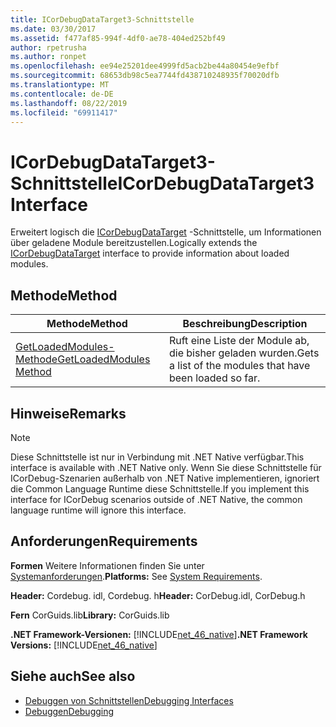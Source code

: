 ```yaml
---
title: ICorDebugDataTarget3-Schnittstelle
ms.date: 03/30/2017
ms.assetid: f477af85-994f-4df0-ae78-404ed252bf49
author: rpetrusha
ms.author: ronpet
ms.openlocfilehash: ee94e25201dee4999fd5acb2be44a80454e9efbf
ms.sourcegitcommit: 68653db98c5ea7744fd438710248935f70020dfb
ms.translationtype: MT
ms.contentlocale: de-DE
ms.lasthandoff: 08/22/2019
ms.locfileid: "69911417"
---
```

# <a name="icordebugdatatarget3-interface"></a><span data-ttu-id="28bf8-102">ICorDebugDataTarget3-Schnittstelle</span><span class="sxs-lookup"><span data-stu-id="28bf8-102">ICorDebugDataTarget3 Interface</span></span>
<span data-ttu-id="28bf8-103">Erweitert logisch die [ICorDebugDataTarget](../../../../docs/framework/unmanaged-api/debugging/icordebugdatatarget-interface.md) -Schnittstelle, um Informationen über geladene Module bereitzustellen.</span><span class="sxs-lookup"><span data-stu-id="28bf8-103">Logically extends the [ICorDebugDataTarget](../../../../docs/framework/unmanaged-api/debugging/icordebugdatatarget-interface.md) interface to provide information about loaded modules.</span></span>  
  
## <a name="method"></a><span data-ttu-id="28bf8-104">Methode</span><span class="sxs-lookup"><span data-stu-id="28bf8-104">Method</span></span>  
  
|<span data-ttu-id="28bf8-105">Methode</span><span class="sxs-lookup"><span data-stu-id="28bf8-105">Method</span></span>|<span data-ttu-id="28bf8-106">Beschreibung</span><span class="sxs-lookup"><span data-stu-id="28bf8-106">Description</span></span>|  
|------------|-----------------|  
|[<span data-ttu-id="28bf8-107">GetLoadedModules-Methode</span><span class="sxs-lookup"><span data-stu-id="28bf8-107">GetLoadedModules Method</span></span>](../../../../docs/framework/unmanaged-api/debugging/icordebugdatatarget3-getloadedmodules-method.md)|<span data-ttu-id="28bf8-108">Ruft eine Liste der Module ab, die bisher geladen wurden.</span><span class="sxs-lookup"><span data-stu-id="28bf8-108">Gets a list of the modules that have been loaded so far.</span></span>|  
  
## <a name="remarks"></a><span data-ttu-id="28bf8-109">Hinweise</span><span class="sxs-lookup"><span data-stu-id="28bf8-109">Remarks</span></span>  
  
> [!NOTE]
> <span data-ttu-id="28bf8-110">Diese Schnittstelle ist nur in Verbindung mit .NET Native verfügbar.</span><span class="sxs-lookup"><span data-stu-id="28bf8-110">This interface is available with .NET Native only.</span></span> <span data-ttu-id="28bf8-111">Wenn Sie diese Schnittstelle für ICorDebug-Szenarien außerhalb von .NET Native implementieren, ignoriert die Common Language Runtime diese Schnittstelle.</span><span class="sxs-lookup"><span data-stu-id="28bf8-111">If you implement this interface for ICorDebug scenarios outside of .NET Native, the common language runtime will ignore this interface.</span></span>  
  
## <a name="requirements"></a><span data-ttu-id="28bf8-112">Anforderungen</span><span class="sxs-lookup"><span data-stu-id="28bf8-112">Requirements</span></span>  
 <span data-ttu-id="28bf8-113">**Formen** Weitere Informationen finden Sie unter [Systemanforderungen](../../../../docs/framework/get-started/system-requirements.md).</span><span class="sxs-lookup"><span data-stu-id="28bf8-113">**Platforms:** See [System Requirements](../../../../docs/framework/get-started/system-requirements.md).</span></span>  
  
 <span data-ttu-id="28bf8-114">**Header:** Cordebug. idl, Cordebug. h</span><span class="sxs-lookup"><span data-stu-id="28bf8-114">**Header:** CorDebug.idl, CorDebug.h</span></span>  
  
 <span data-ttu-id="28bf8-115">**Fern** CorGuids.lib</span><span class="sxs-lookup"><span data-stu-id="28bf8-115">**Library:** CorGuids.lib</span></span>  
  
 <span data-ttu-id="28bf8-116">**.NET Framework-Versionen:** [!INCLUDE[net_46_native](../../../../includes/net-46-native-md.md)]</span><span class="sxs-lookup"><span data-stu-id="28bf8-116">**.NET Framework Versions:** [!INCLUDE[net_46_native](../../../../includes/net-46-native-md.md)]</span></span>  
  
## <a name="see-also"></a><span data-ttu-id="28bf8-117">Siehe auch</span><span class="sxs-lookup"><span data-stu-id="28bf8-117">See also</span></span>

- [<span data-ttu-id="28bf8-118">Debuggen von Schnittstellen</span><span class="sxs-lookup"><span data-stu-id="28bf8-118">Debugging Interfaces</span></span>](../../../../docs/framework/unmanaged-api/debugging/debugging-interfaces.md)
- [<span data-ttu-id="28bf8-119">Debuggen</span><span class="sxs-lookup"><span data-stu-id="28bf8-119">Debugging</span></span>](../../../../docs/framework/unmanaged-api/debugging/index.md)
